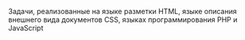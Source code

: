 Задачи, реализованные на языке разметки HTML, языке описания внешнего вида документов CSS, языках программирования PHP и JavaScript
